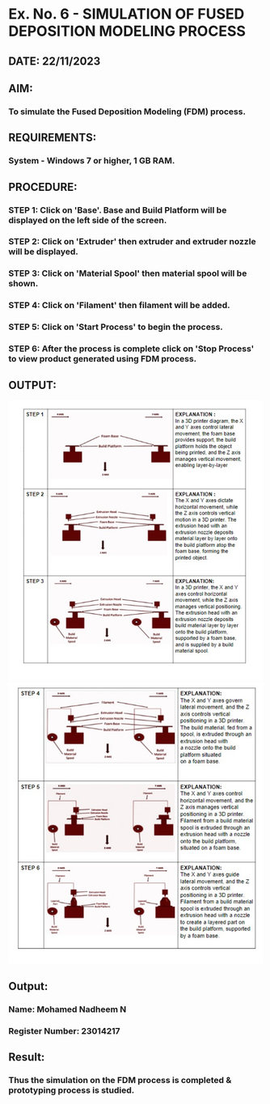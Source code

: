 # Ex. No. 6 - SIMULATION OF FUSED DEPOSITION MODELING PROCESS

## DATE: 22/11/2023
## AIM:
### To simulate the Fused Deposition Modeling (FDM) process.

## REQUIREMENTS:
### System - Windows 7 or higher, 1 GB RAM.

## PROCEDURE:
### STEP 1: Click on 'Base'. Base and Build Platform will be displayed on the left side of the screen.
### STEP 2: Click on 'Extruder' then extruder and extruder nozzle will be displayed.
### STEP 3: Click on 'Material Spool' then material spool will be shown.
### STEP 4: Click on 'Filament' then filament will be added.
### STEP 5: Click on 'Start Process' to begin the process.
### STEP 6: After the process is complete click on 'Stop Process' to view product generated using FDM process.

## OUTPUT:
![123_1](/IMAGE1.jpg)
![123_2](/IMAGE2.jpg)

## Output:

### Name: Mohamed Nadheem N
### Register Number: 23014217

## Result:
### Thus the simulation on the FDM process is completed & prototyping process is studied.
